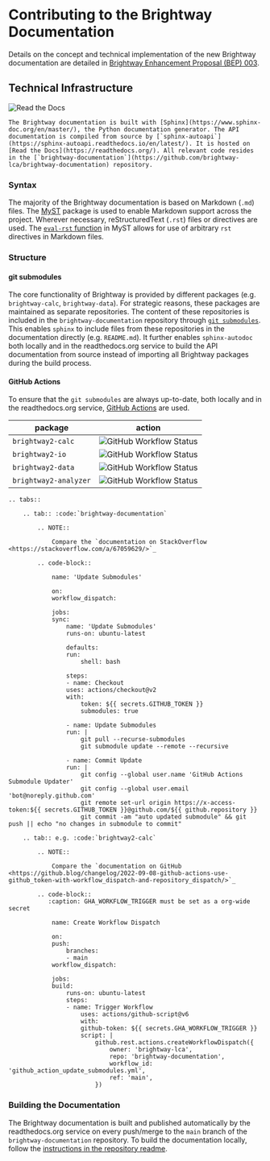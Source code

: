 # Contributing to the Brightway Documentation

Details on the concept and technical implementation of the new Brightway documentation are detailed in [Brightway Enhancement Proposal (BEP) 003](https://github.com/brightway-lca/enhancement-proposals/blob/main/proposals/0003_documentation.md).

## Technical Infrastructure

![Read the Docs](https://img.shields.io/readthedocs/brightway-documentation?label=readthedocs.org&logo=Read%20the%20Docs&logoColor=white)

```{note}
The Brightway documentation is built with [Sphinx](https://www.sphinx-doc.org/en/master/), the Python documentation generator. The API documentation is compiled from source by [`sphinx-autoapi`](https://sphinx-autoapi.readthedocs.io/en/latest/). It is hosted on [Read the Docs](https://readthedocs.org/). All relevant code resides in the [`brightway-documentation`](https://github.com/brightway-lca/brightway-documentation) repository.
```

### Syntax

The majority of the Brightway documentation is based on Markdown (`.md`) files. The [MyST](https://myst-parser.readthedocs.io/en/latest/index.html) package is used to enable Markdown support across the project. Wherever necessary, reStructuredText (`.rst`) files or directives are used. The [`eval-rst` function](https://myst-parser.readthedocs.io/en/latest/syntax/roles-and-directives.html#syntax-directives-parsing) in MyST allows for use of arbitrary `rst` directives in Markdown files. 

### Structure

#### git submodules

The core functionality of Brightway is provided by different packages (e.g. `brightway-calc`, `brightway-data`). For strategic reasons, these packages are maintained as separate repositories. The content of these repositories is included in the `brightway-documentation` repository through [`git submodules`](https://git-scm.com/book/en/v2/Git-Tools-Submodules). This enables `sphinx` to include files from these repositories in the documentation directly (e.g. `README.md`). It further enables `sphinx-autodoc` both locally and in the readthedocs.org service to build the API documentation from source instead of importing all Brightway packages during the build process. 

#### GitHub Actions

To ensure that the `git submodules` are always up-to-date, both locally and in the readthedocs.org service, [GitHub Actions](https://github.com/features/actions) are used.

| package | action |
| ------- | ------ |
| `brightway2-calc` | ![GitHub Workflow Status](https://img.shields.io/github/actions/workflow/status/brightway-lca/brightway2-calc/.github/workflows/github_action_notify_documentation_repo.yml?label=action&logo=GitHub%20Actions&logoColor=white) |
| `brightway2-io` | ![GitHub Workflow Status](https://img.shields.io/github/actions/workflow/status/brightway-lca/brightway2-io/.github/workflows/github_action_notify_documentation_repo.yml?label=action&logo=GitHub%20Actions&logoColor=white) |
| `brightway2-data` | ![GitHub Workflow Status](https://img.shields.io/github/actions/workflow/status/brightway-lca/brightway2-data/.github/workflows/github_action_notify_documentation_repo.yml?label=action&logo=GitHub%20Actions&logoColor=white) |
| `brightway2-analyzer` | ![GitHub Workflow Status](https://img.shields.io/github/actions/workflow/status/brightway-lca/brightway2-analyzer/.github/workflows/github_action_notify_documentation_repo.yml?label=action&logo=GitHub%20Actions&logoColor=white) |


```{eval-rst}
.. tabs::

    .. tab:: :code:`brightway-documentation`

        .. NOTE::

            Compare the `documentation on StackOverflow <https://stackoverflow.com/a/67059629/>`_

        .. code-block::

            name: 'Update Submodules'

            on:
            workflow_dispatch:

            jobs:
            sync:
                name: 'Update Submodules'
                runs-on: ubuntu-latest

                defaults:
                run:
                    shell: bash

                steps:
                - name: Checkout
                uses: actions/checkout@v2
                with:
                    token: ${{ secrets.GITHUB_TOKEN }}
                    submodules: true

                - name: Update Submodules
                run: |
                    git pull --recurse-submodules
                    git submodule update --remote --recursive

                - name: Commit Update
                run: |
                    git config --global user.name 'GitHub Actions Submodule Updater'
                    git config --global user.email 'bot@noreply.github.com'
                    git remote set-url origin https://x-access-token:${{ secrets.GITHUB_TOKEN }}@github.com/${{ github.repository }}
                    git commit -am "auto updated submodule" && git push || echo "no changes in submodule to commit"

    .. tab:: e.g. :code:`brightway2-calc`

        .. NOTE::

            Compare the `documentation on GitHub <https://github.blog/changelog/2022-09-08-github-actions-use-github_token-with-workflow_dispatch-and-repository_dispatch/>`_

        .. code-block::
           :caption: GHA_WORKFLOW_TRIGGER must be set as a org-wide secret

            name: Create Workflow Dispatch

            on:
            push:
                branches:
                - main  
            workflow_dispatch:

            jobs:
            build:
                runs-on: ubuntu-latest
                steps:
                - name: Trigger Workflow
                    uses: actions/github-script@v6
                    with:
                    github-token: ${{ secrets.GHA_WORKFLOW_TRIGGER }}
                    script: |
                        github.rest.actions.createWorkflowDispatch({
                            owner: 'brightway-lca',
                            repo: 'brightway-documentation',
                            workflow_id: 'github_action_update_submodules.yml',
                            ref: 'main',
                        })
```

### Building the Documentation

The Brightway documentation is built and published automatically by the readthedocs.org service on every push/merge to the `main` branch of the `brightway-documentation` repository. To build the documentation locally, follow the [instructions in the repository readme](https://github.com/brightway-lca/brightway-documentation).